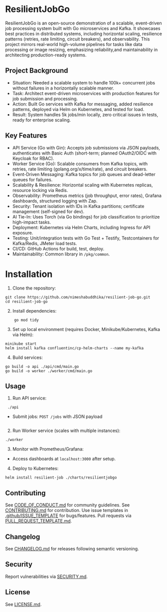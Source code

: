 # ResilientJobGo

ResilientJobGo is an open-source demonstration of a scalable, event-driven job processing system
built with Go microservices and Kafka. It showcases best practices in distributed systems, including horizontal scaling,
resilience patterns (retries, rate limiting, circuit breakers), and observability. This project mirrors real-world high-volume pipelines for tasks
like data processing or image resizing, emphasizing reliability,and maintainability in architecting production-ready systems.

## Project Background

* Situation: Needed a scalable system to handle 100k+ concurrent jobs without failures in a horizontally scalable manner.
* Task: Architect event-driven microservices with production features for job submission and processing.
* Action: Built Go services with Kafka for messaging, added resilience patterns, deployed via Helm on Kubernetes, and tested for load.
* Result: System handles 5k jobs/min locally, zero critical issues in tests, ready for enterprise scaling.


## Key Features
* API Service (Go with Gin): Accepts job submissions via JSON payloads, authenticates with Basic Auth (short-term; planned OAuth2/OIDC with Keycloak for RBAC).
* Worker Service (Go): Scalable consumers from Kafka topics, with retries, rate limiting (golang.org/x/time/rate), and circuit breakers.
* Event-Driven Messaging: Kafka topics for job queues and dead-letter queues for failures.
* Scalability & Resilience: Horizontal scaling with Kubernetes replicas, resource locking via Redis.
* Observability: Prometheus metrics (job throughput, error rates), Grafana dashboards, structured logging with Zap.
* Security: Tenant isolation with IDs in Kafka partitions; certificate management (self-signed for dev).
* AI Tie-In: Uses Torch (via Go bindings) for job classification to prioritize high-impact tasks.
* Deployment: Kubernetes via Helm Charts, including Ingress for API exposure.
* Testing: Unit/integration tests with Go Test + Testify, Testcontainers for Kafka/Redis, JMeter load tests.
* CI/CD: GitHub Actions for build, test, deploy.
* Maintainability: Common library in `/pkg/common`.

# Installation

1. Clone the repository:

```
git clone https://github.com/nimeshabuddhika/resilient-job-go.git
cd resilient-job-go
```

2. Install dependencies:

```
    go mod tidy
```

3. Set up local environment (requires Docker, Minikube/Kubernetes, Kafka via Helm):

```
minikube start
helm install kafka confluentinc/cp-helm-charts --name my-kafka
```

4. Build services:

```
go build -o api ./api/cmd/main.go
go build -o worker ./worker/cmd/main.go
```

## Usage
1. Run API service:
```
 ./api
```

* Submit jobs: `POST /jobs` with JSON payload

```json

```

2. Run Worker service (scales with multiple instances):
```
./worker
```

3. Monitor with Prometheus/Grafana:
* Access dashboards at `localhost:3000` after setup.

4. Deploy to Kubernetes:

```
helm install resilient-job ./charts/resilientjobgo
```

## Contributing

See [CODE_OF_CONDUCT.md](CODE_OF_CONDUCT.md) for community guidelines. See [CONTRIBUTING.md](CONTRIBUTING.md) for contribution. Use issue templates in [.github/ISSUE_TEMPLATE](.github/ISSUE_TEMPLATE) 
for bugs/features. Pull requests via [PULL_REQUEST_TEMPLATE.md](.github/PULL_REQUEST_TEMPLATE.md).

## Changelog
See [CHANGELOG.md](CHANGELOG.md) for releases following semantic versioning.

## Security
Report vulnerabilities via [SECURITY.md](SECURITY.md).

## License
See [LICENSE.md](LICENSE.md).